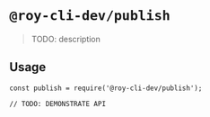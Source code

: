 # `@roy-cli-dev/publish`

> TODO: description

## Usage

```
const publish = require('@roy-cli-dev/publish');

// TODO: DEMONSTRATE API
```
